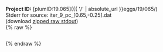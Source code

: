 **Project ID:** [plumID:19.065]({{ '/' | absolute_url }}eggs/19/065/)  
Stderr for source:  iter_9_pc_[0.65,-0.25].dat   
(download [zipped raw stdout](iter_9_pc_[0.65,-0.25].dat.plumed_master.stdout.txt.zip))  
{% raw %}
<pre>
</pre>
{% endraw %}
